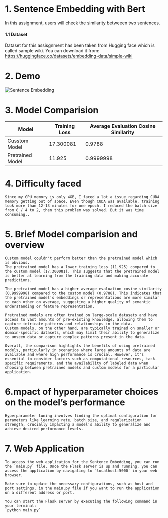 # 1. Sentence Embedding with Bert
In this assignment, users will check the similarity betweeen two sentences. 
#### 1.1 Dataset
Dataset for this assisgnment has been taken from Hugging face which is called sample wiki. You can download it from: https://huggingface.co/datasets/embedding-data/simple-wiki


# 2. Demo
![Sentence Embedding](https://github.com/stabyaaaa/Natural-Language-Processing/assets/35591848/e72444fa-043e-48f5-af3a-b1fb9ca882f4)

# 3. Model Comparision

| Model            | Training Loss | Average Evaluation Cosine Similarity |
|------------------|---------------|--------------------------------------|
| Cusstom Model    | 17.300081     | 0.9788                               |
| Pretrained Model | 11.925        | 0.9999998                            |


# 4. Difficulty faced
    Since my GPU memory is only 4GB, I faced a lot a issue regarding CUDA memory getting out of space. EVen though CUDA was available, training took more than 12-13 minutes for one epoch. I reduced the batch size from 8 / 4 to 2, then this problem was solved. But it was time consuming..

# 5. Brief Model comparision and overview
    Custom model couldn't perform better than the pretrained model which is obvious.
    The pretrained model has a lower training loss (11.925) compared to the custom model (17.300081). This suggests that the pretrained model is better at learning from the training data and making accurate predictions.

    The pretrained model has a higher average evaluation cosine similarity (0.9999998) compared to the custom model (0.9788). This indicates that the pretrained model's embeddings or representations are more similar to each other on average, suggesting a higher quality of semantic understanding or feature representation.

    Pretrained models are often trained on large-scale datasets and have access to vast amounts of pre-existing knowledge, allowing them to capture intricate patterns and relationships in the data.
    Custom models, on the other hand, are typically trained on smaller or domain-specific datasets, which may limit their ability to generalize to unseen data or capture complex patterns present in the data.

    Overall, the comparison highlights the benefits of using pretrained models, particularly in scenarios where large amounts of data are available and where high performance is crucial. However, it's essential to consider factors such as computational resources, task-specific requirements, and the availability of labeled data when choosing between pretrained models and custom models for a particular application.

# 6.mpact of hyperparameter choices on the model’s performance
    Hyperparameter tuning involves finding the optimal configuration for parameters like learning rate, batch size, and regularization strength, crucially impacting a model's ability to generalize and achieve desired performance levels.

# 7. Web Application
    To access the web application for the Sentence Embedding, you can run the `main.py` file. Once the Flask server is up and running, you can access the application by navigating to `localhost:5000` in your web browser.

    Make sure to update the necessary configurations, such as host and port settings, in the main.py file if you want to run the application on a different address or port.

    You can start the Flask server by executing the following command in your terminal:
    `python main.py`
